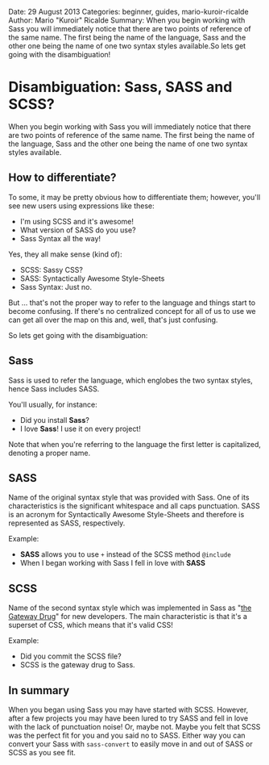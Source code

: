 Date: 29 August 2013
Categories: beginner, guides, mario-kuroir-ricalde
Author: Mario "Kuroir" Ricalde
Summary: When you begin working with Sass you will immediately notice that there are two points of reference of the same name. The first being the name of the language, Sass and the other one being the name of one two syntax styles available.So lets get going with the disambiguation!

# Disambiguation: Sass, SASS and SCSS?

When you begin working with Sass you will immediately notice that there are two points of reference of the same name. The first being the name of the language, Sass and the other one being the name of one two syntax styles available.

## How to differentiate?

To some, it may be pretty obvious how to differentiate them; however, you'll see new users using expressions like these:

* I'm using SCSS and it's awesome!
* What version of SASS do you use?
* Sass Syntax all the way!

Yes, they all make sense (kind of):

* SCSS: Sassy CSS?
* SASS: Syntactically Awesome Style-Sheets
* Sass Syntax: Just no.

But ... that's not the proper way to refer to the language and things start to become confusing. If there's no centralized concept for all of us to use we can get all over the map on this and, well, that's just confusing.

So lets get going with the disambiguation:

## Sass

Sass is used to refer the language, which englobes the two syntax styles, hence Sass includes SASS.

You'll usually, for instance: 

* Did you install **Sass**?
* I love **Sass**! I use it on every project!

Note that when you're referring to the language the first letter is capitalized, denoting a proper name.

## SASS

Name of the original syntax style that was provided with Sass. One of its characteristics is the significant whitespace and all caps punctuation. SASS is an acronym for Syntactically Awesome Style-Sheets and therefore is represented as SASS, respectively.

Example:

* **SASS** allows you to use `+` instead of the SCSS method `@include`
* When I began working with Sass I fell in love with **SASS**

## SCSS

Name of the second syntax style which was implemented in Sass as "[the Gateway Drug](/articles/sass-the-gateway-drug)" for new developers. The main characteristic is that it's a superset of CSS, which means that it's valid CSS!

Example:

* Did you commit the SCSS file?
* SCSS is the gateway drug to Sass.

## In summary

When you began using Sass you may have started with SCSS. However, after a few projects you may have been lured to try SASS and fell in love with the lack of punctuation noise! Or, maybe not. Maybe you felt that SCSS was the perfect fit for you and you said no to SASS. Either way you can convert your Sass with `sass-convert` to easily move in and out of SASS or SCSS as you see fit.